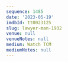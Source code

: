 ```yaml
---
sequence: 1485
date: '2023-05-19'
imdbId: tt0023125
slug: lawyer-man-1932
venue: null
venueNotes: null
medium: Watch TCM
mediumNotes: null
---
```


